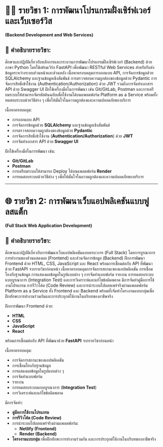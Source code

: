 # 🧑‍💻 รายวิชา 1: การพัฒนาโปรแกรมฝั่งเซิร์ฟเวอร์และเว็บเซอร์วิส  
**(Backend Development and Web Services)**

## 📝 คำอธิบายรายวิชา:

ศึกษาและปฏิบัติเกี่ยวกับหลักการและกระบวนการพัฒนาโปรแกรมฝั่งเซิร์ฟเวอร์ (Backend) ด้วยภาษา Python โดยใช้เฟรมเวิร์ก FastAPI เพื่อพัฒนา RESTful Web Services สำหรับรับส่งข้อมูลระหว่างระบบส่วนหน้าและส่วนหลัง
เนื้อหาครอบคลุมการออกแบบ API, การจัดการข้อมูลด้วย SQLAlchemy และฐานข้อมูลเชิงสัมพันธ์ การตรวจสอบความถูกต้องของข้อมูลด้วย Pydantic การจัดการสิทธิ์เข้าใช้งาน (Authentication/Authorization) ด้วย JWT รวมถึงการจัดทำเอกสาร API ด้วย Swagger UI
ฝึกใช้เครื่องมือในการพัฒนา เช่น Git/GitLab, Postman และการเตรียมระบบให้สามารถจัดรหัสต้นฉบับเพื่อใช้งานได้บนแพลตฟอร์ม Platform as a Service พร้อมทั้งทดสอบระบบด้วยวิธีต่าง ๆ เพื่อให้มั่นใจในความถูกต้องและความปลอดภัยของบริการ

เนื้อหาครอบคลุม:
- การออกแบบ API  
- การจัดการข้อมูลด้วย **SQLAlchemy** และฐานข้อมูลเชิงสัมพันธ์  
- การตรวจสอบความถูกต้องของข้อมูลด้วย **Pydantic**  
- การจัดการสิทธิ์เข้าใช้งาน (**Authentication/Authorization**) ด้วย **JWT**  
- การจัดทำเอกสาร API ด้วย **Swagger UI**

ฝึกใช้เครื่องมือในการพัฒนา เช่น:
- **Git/GitLab**  
- **Postman**  
- การเตรียมระบบให้สามารถ Deploy ได้บนแพลตฟอร์ม **Render**  
- การทดสอบระบบด้วยวิธีต่าง ๆ เพื่อให้มั่นใจในความถูกต้องและความปลอดภัยของบริการ

---

# 🌐 รายวิชา 2: การพัฒนาเว็บแอปพลิเคชันแบบฟูลสแต็ก  
**(Full Stack Web Application Development)**

## 📝 คำอธิบายรายวิชา:

ศึกษาและปฏิบัติเกี่ยวกับการพัฒนาเว็บแอปพลิเคชันแบบครบวงจร (Full Stack) โดยการบูรณาการการทำงานของส่วนแสดงผล (Frontend) และส่วนจัดการข้อมูล (Backend)
ฝึกการพัฒนา Frontend ด้วย HTML, CSS, JavaScript และ React พร้อมการเชื่อมต่อกับ API ที่พัฒนาด้วย FastAPI จากรายวิชาก่อนหน้า
เนื้อหาครอบคลุมการจัดการสถานะของแอปพลิเคชัน การเชื่อมโยงกับฐานข้อมูล การแสดงผลข้อมูลในรูปแบบต่าง ๆ การจัดทำแบบฟอร์ม รายงาน การทดสอบระบบแบบบูรณาการ (Integration Test) และการวิเคราะห์และแก้ไขข้อผิดพลาด
มีการจัดทำคู่มือการใช้งานโปรแกรม การรีวิวโค้ด (Code Review) และการนำระบบไปเผยแพร่จริงผ่านแพลตฟอร์ม Platform as a Service ทั้ง Frontend และ Backend พร้อมทั้งจัดทำโครงงานแบบกลุ่มเพื่อฝึกทักษะการทำงานร่วมกันและการประยุกต์ใช้งานในบริบทของอาชีพจริง

ฝึกการพัฒนา Frontend ด้วย:
- **HTML**
- **CSS**
- **JavaScript**
- **React**

พร้อมการเชื่อมต่อกับ API ที่พัฒนาด้วย **FastAPI** จากรายวิชาก่อนหน้า

เนื้อหาครอบคลุม:
- การจัดการสถานะของแอปพลิเคชัน  
- การเชื่อมโยงกับฐานข้อมูล  
- การแสดงผลข้อมูลในรูปแบบต่าง ๆ  
- การจัดทำแบบฟอร์ม  
- รายงาน  
- การทดสอบระบบแบบบูรณาการ (**Integration Test**)  
- การวิเคราะห์และแก้ไขข้อผิดพลาด  

มีการจัดทำ:
- **คู่มือการใช้งานโปรแกรม**  
- **การรีวิวโค้ด (Code Review)**  
- การนำระบบไปเผยแพร่จริงผ่านแพลตฟอร์ม:
  - **Netlify (Frontend)**  
  - **Render (Backend)**  
- **โครงงานแบบกลุ่ม** เพื่อฝึกทักษะการทำงานร่วมกัน และการประยุกต์ใช้งานในบริบทของอาชีพจริง
